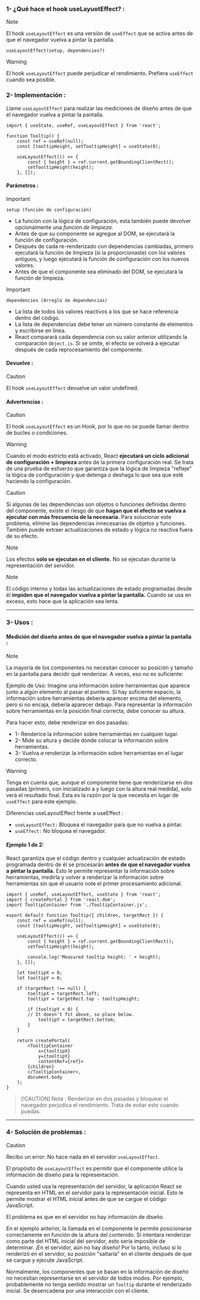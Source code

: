 ### 1- ¿Qué hace el hook useLayuotEffect? :

>[!NOTE] 
>El hook `useLayoutEffect` es una versión de `useEffect` que se activa antes de que el navegador vuelva a pintar la pantalla.

```tsx
useLayoutEffect(setup, dependencies?)
```

>[!WARNING]
> El hook `useLayoutEffect` puede perjudicar el rendimiento. Prefiera `useEffect` cuando sea posible.


### 2- Implementación :

Llame `useLayoutEffect` para realizar las mediciones de diseño antes de que el navegador vuelva a pintar la pantalla.

```tsx
import { useState, useRef, useLayoutEffect } from 'react';

function Tooltip() {  
	const ref = useRef(null);  
	const [tooltipHeight, setTooltipHeight] = useState(0);  

	useLayoutEffect(() => {    
		const { height } = ref.current.getBoundingClientRect();
		setTooltipHeight(height);  
 	}, []);  
```

#### Parámetros :

>[!IMPORTANT] 
>`setup (función de configuración)`
> - La función con la lógica de configuración, esta también puede devolver opcionalmente una _función de limpieza_. 
> - Antes de que su componente se agregue al DOM, se ejecutará la función de configuración. 
> - Después de cada re-renderizado con dependencias cambiadas, primero ejecutará la función de limpieza (si la proporcionaste) con los valores antiguos, y luego ejecutará la función de configuración con los nuevos valores. 
> - Antes de que el componente sea eliminado del DOM, se ejecutará la función de limpieza.

>[!IMPORTANT] 
>`dependencies (Arreglo de dependencias)` 
> - La lista de todos los valores reactivos a los que se hace referencia dentro del código. 
> - La lista de dependencias debe tener un número constante de elementos y escribirse en línea. 
> - React comparará cada dependencia con su valor anterior utilizando la comparación `Object.is`. Si se omite, el efecto se volverá a ejecutar después de cada reprocesamiento del componente.

#### Devuelve :

>[!CAUTION] 
>El hook `useLayoutEffect` devuelve un valor undefined.

#### Advertencias :

>[!CAUTION]
> El hook `useLayoutEffect` es un Hook, por lo que no se puede llamar dentro de bucles o condiciones.

>[!WARNING] 
>Cuando el modo estricto está activado, React **ejecutará un ciclo adicional de configuración + limpieza** antes de la primera configuración real. Se trata de una prueba de esfuerzo que garantiza que la lógica de limpieza "refleje" la lógica de configuración y que detenga o deshaga lo que sea que esté haciendo la configuración. 

>[!CAUTION] 
>Si algunas de las dependencias son objetos o funciones definidas dentro del componente, existe el riesgo de que **hagan que el efecto se vuelva a ejecutar con más frecuencia de la necesaria.** Para solucionar este problema, elimine las dependencias innecesarias de objetos y funciones. También puede extraer actualizaciones de estado y lógica no reactiva fuera de su efecto.
 
>[!NOTE] 
>Los efectos **solo se ejecutan en el cliente.** No se ejecutan durante la representación del servidor.

>[!NOTE] 
>El código interno y todas las actualizaciones de estado programadas desde él **impiden que el navegador vuelva a pintar la pantalla.** Cuando se usa en exceso, esto hace que la aplicación sea lenta.

---

### 3- Usos :

#### Medición del diseño antes de que el navegador vuelva a pintar la pantalla :

>[!NOTE]
>La mayoría de los componentes no necesitan conocer su posición y tamaño en la pantalla para decidir qué renderizar. A veces, eso no es suficiente:

Ejemplo de Uso: Imagine una información sobre herramientas que aparece junto a algún elemento al pasar el puntero. Si hay suficiente espacio, la información sobre herramientas debería aparecer encima del elemento, pero si no encaja, debería aparecer debajo. Para representar la información sobre herramientas en la posición final correcta, debe conocer su altura.

Para hacer esto, debe renderizar en dos pasadas:
- 1- Renderice la información sobre herramientas en cualquier lugar.
- 2- Mide su altura y decide dónde colocar la información sobre herramientas.
- 3- Vuelva _a_ renderizar la información sobre herramientas en el lugar correcto.

>[!WARNING] 
>Tenga en cuenta que, aunque el componente tiene que renderizarse en dos pasadas (primero, con inicializado a y luego con la altura real medida), solo verá el resultado final. Esta es la razón por la que necesita en lugar de `useEffect` para este ejemplo. 

Diferencias useLayoutEffect frente a useEffect :
- `useLayoutEffect:`  Bloquea el navegador para que no vuelva a pintar.
- `useEffect:` No bloquea el navegador.

#### Ejemplo 1 de 2: 

<!-- >[!cite] Renderizacion. -->
React garantiza que el código dentro y cualquier actualización de estado programada dentro de él se procesarán **antes de que el navegador vuelva a pintar la pantalla.** Esto le permite representar la información sobre herramientas, medirla y volver a renderizar la información sobre herramientas sin que el usuario note el primer procesamiento adicional. 

```tsx
import { useRef, useLayoutEffect, useState } from 'react';
import { createPortal } from 'react-dom';
import TooltipContainer from './TooltipContainer.js';
  
export default function Tooltip({ children, targetRect }) {
	const ref = useRef(null);
	const [tooltipHeight, setTooltipHeight] = useState(0);

	useLayoutEffect(() => {
		const { height } = ref.current.getBoundingClientRect();
		setTooltipHeight(height);

		console.log('Measured tooltip height: ' + height);
	}, []);

	let tooltipX = 0;
	let tooltipY = 0;
	
	if (targetRect !== null) {
		tooltipX = targetRect.left;
		tooltipY = targetRect.top - tooltipHeight;

		if (tooltipY < 0) {
		// It doesn't fit above, so place below.
			tooltipY = targetRect.bottom;
		}
	}
	
	return createPortal(
		<TooltipContainer 
			x={tooltipX} 
			y={tooltipY} 
			contentRef={ref}>
		{children}
		</TooltipContainer>, 
		document.body
	);
}
```
  
>[!CAUTION] Nota : 
>Renderizar en dos pasadas y bloquear el navegador perjudica el rendimiento. Trata de evitar esto cuando puedas.

---

### 4- Solución de problemas :

>[!CAUTION] 
>Recibo un error: No hace nada en el servidor `useLayoutEffect`.

El propósito de `useLayoutEffect` es permitir que el componente utilice la información de diseño para la representación.

Cuando usted usa la representación del servidor, la aplicación React se representa en HTML en el servidor para la representación inicial. Esto le permite mostrar el HTML inicial antes de que se cargue el código JavaScript.

El problema es que en el servidor no hay información de diseño.

En el ejemplo anterior, la llamada en el componente le permite posicionarse correctamente en función de la altura del contenido. Si intentara renderizar como parte del HTML inicial del servidor, esto sería imposible de determinar. ¡En el servidor, aún no hay diseño! Por lo tanto, incluso si lo renderizó en el servidor, su posición "saltaría" en el cliente después de que se cargue y ejecute JavaScript.

Normalmente, los componentes que se basan en la información de diseño no necesitan representarse en el servidor de todos modos. Por ejemplo, probablemente no tenga sentido mostrar un `Tooltip` durante el renderizado inicial. Se desencadena por una interacción con el cliente.